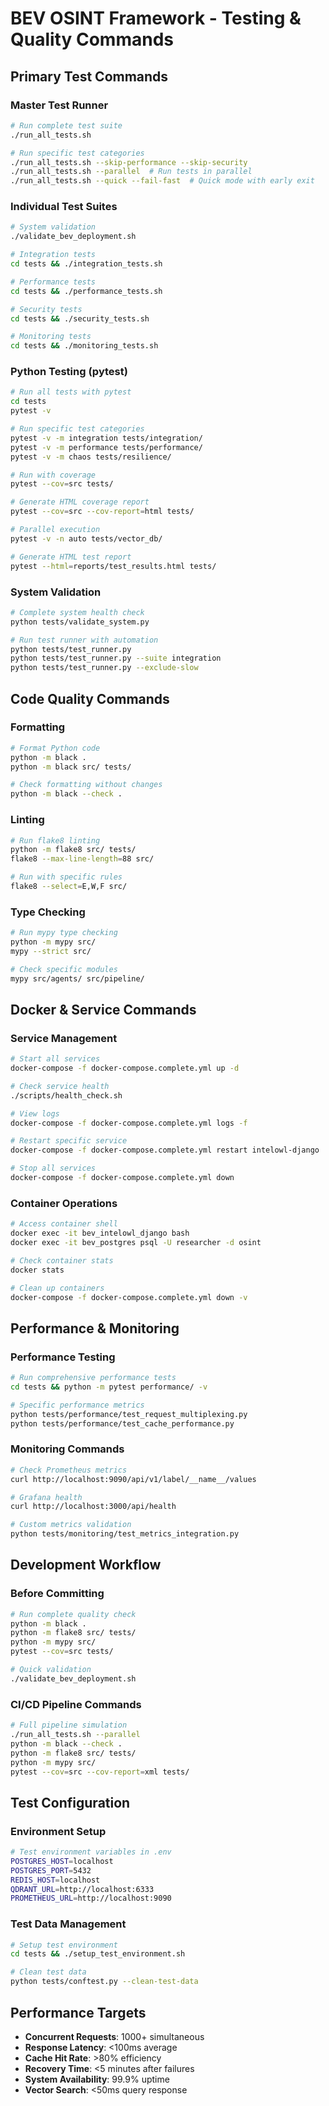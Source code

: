 # BEV OSINT Framework - Testing & Quality Commands

## Primary Test Commands

### Master Test Runner
```bash
# Run complete test suite
./run_all_tests.sh

# Run specific test categories
./run_all_tests.sh --skip-performance --skip-security
./run_all_tests.sh --parallel  # Run tests in parallel
./run_all_tests.sh --quick --fail-fast  # Quick mode with early exit
```

### Individual Test Suites
```bash
# System validation
./validate_bev_deployment.sh

# Integration tests
cd tests && ./integration_tests.sh

# Performance tests
cd tests && ./performance_tests.sh

# Security tests
cd tests && ./security_tests.sh

# Monitoring tests
cd tests && ./monitoring_tests.sh
```

### Python Testing (pytest)
```bash
# Run all tests with pytest
cd tests
pytest -v

# Run specific test categories
pytest -v -m integration tests/integration/
pytest -v -m performance tests/performance/
pytest -v -m chaos tests/resilience/

# Run with coverage
pytest --cov=src tests/

# Generate HTML coverage report
pytest --cov=src --cov-report=html tests/

# Parallel execution
pytest -v -n auto tests/vector_db/

# Generate HTML test report
pytest --html=reports/test_results.html tests/
```

### System Validation
```bash
# Complete system health check
python tests/validate_system.py

# Run test runner with automation
python tests/test_runner.py
python tests/test_runner.py --suite integration
python tests/test_runner.py --exclude-slow
```

## Code Quality Commands

### Formatting
```bash
# Format Python code
python -m black .
python -m black src/ tests/

# Check formatting without changes
python -m black --check .
```

### Linting
```bash
# Run flake8 linting
python -m flake8 src/ tests/
flake8 --max-line-length=88 src/

# Run with specific rules
flake8 --select=E,W,F src/
```

### Type Checking
```bash
# Run mypy type checking
python -m mypy src/
mypy --strict src/

# Check specific modules
mypy src/agents/ src/pipeline/
```

## Docker & Service Commands

### Service Management
```bash
# Start all services
docker-compose -f docker-compose.complete.yml up -d

# Check service health
./scripts/health_check.sh

# View logs
docker-compose -f docker-compose.complete.yml logs -f

# Restart specific service
docker-compose -f docker-compose.complete.yml restart intelowl-django

# Stop all services
docker-compose -f docker-compose.complete.yml down
```

### Container Operations
```bash
# Access container shell
docker exec -it bev_intelowl_django bash
docker exec -it bev_postgres psql -U researcher -d osint

# Check container stats
docker stats

# Clean up containers
docker-compose -f docker-compose.complete.yml down -v
```

## Performance & Monitoring

### Performance Testing
```bash
# Run comprehensive performance tests
cd tests && python -m pytest performance/ -v

# Specific performance metrics
python tests/performance/test_request_multiplexing.py
python tests/performance/test_cache_performance.py
```

### Monitoring Commands
```bash
# Check Prometheus metrics
curl http://localhost:9090/api/v1/label/__name__/values

# Grafana health
curl http://localhost:3000/api/health

# Custom metrics validation
python tests/monitoring/test_metrics_integration.py
```

## Development Workflow

### Before Committing
```bash
# Run complete quality check
python -m black .
python -m flake8 src/ tests/
python -m mypy src/
pytest --cov=src tests/

# Quick validation
./validate_bev_deployment.sh
```

### CI/CD Pipeline Commands
```bash
# Full pipeline simulation
./run_all_tests.sh --parallel
python -m black --check .
python -m flake8 src/ tests/
python -m mypy src/
pytest --cov=src --cov-report=xml tests/
```

## Test Configuration

### Environment Setup
```bash
# Test environment variables in .env
POSTGRES_HOST=localhost
POSTGRES_PORT=5432
REDIS_HOST=localhost
QDRANT_URL=http://localhost:6333
PROMETHEUS_URL=http://localhost:9090
```

### Test Data Management
```bash
# Setup test environment
cd tests && ./setup_test_environment.sh

# Clean test data
python tests/conftest.py --clean-test-data
```

## Performance Targets
- **Concurrent Requests**: 1000+ simultaneous
- **Response Latency**: <100ms average
- **Cache Hit Rate**: >80% efficiency
- **Recovery Time**: <5 minutes after failures
- **System Availability**: 99.9% uptime
- **Vector Search**: <50ms query response